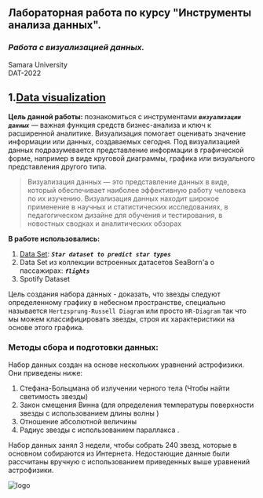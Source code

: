 
## Лабораторная работа по курсу "Инструменты анализа данных".<br/>
### *Работа с визуализацией данных.* <br/>
Samara University <br/>
DAT-2022

## 1.[Data visualization](https://github.com/Dark-MonkGI/Data_Analysis_Tools_SAMARA_UNIVERSITY/blob/main/2.%20%D0%92%D0%B8%D0%B7%D1%83%D0%B0%D0%BB%D0%B8%D0%B7%D0%B0%D1%86%D0%B8%D1%8F%20%D0%B4%D0%B0%D0%BD%D0%BD%D1%8B%D1%85/DAT_6131-010402D_Griaznov_I_LW2.ipynb)
**Цель данной работы:** познакомиться с инструментами ***`визуализации данных`*** — важная функция средств бизнес-анализа и ключ к расширенной аналитике. Визуализация помогает оценивать значение информации или данных, создаваемых сегодня. Под визуализацией данных подразумевается представление информации в графической форме, например в виде круговой диаграммы, графика или визуального представления другого типа.

> Визуализация данных — это представление данных в виде, который обеспечивает наиболее эффективную работу человека по их изучению. Визуализация данных находит широкое применение в научных и статистических исследованиях, в педагогическом дизайне для обучения и тестирования, в новостных сводках и аналитических обзорах <br/>


**В работе использовались:**
1. [Data Set](https://www.kaggle.com/datasets/deepu1109/star-dataset): ***`Star dataset to predict star types`***  <br/>
2. Data Set из коллекции встроенных датасетов SeaBorn'a о пассажирах: ***`flights`*** <br/>
3. Spotify Dataset


Цель создания набора данных - доказать, что звезды следуют определенному графику в небесном пространстве,
специально называется `Hertzsprung-Russell Diagram` или просто `HR-Diagram`
так что мы можем классифицировать звезды, строя их характеристики на основе этого графика. 

### Методы сбора и подготовки данных:

Набор данных создан на основе нескольких уравнений астрофизики. Они приведены ниже:

 1. Стефана-Больцмана об излучении черного тела (Чтобы найти светимость звезды)
 2. Закон смещения Винна (для определения температуры поверхности звезды с использованием длины волны )
 3. Отношение абсолютной величины
 4. Радиус звезды с использованием параллакса .

Набор данных занял 3 недели, чтобы собрать 240 звезд, которые в основном собираются из Интернета.
Недостающие данные были рассчитаны вручную с использованием приведенных выше уравнений астрофизики. 


![logo](https://www.googleapis.com/download/storage/v1/b/kaggle-user-content/o/inbox%2F3791628%2Ffe9436bf4e2d23b5b18fb3db1f1fcbcb%2FHRDiagram.png?generation=1597348809674507&alt=media)
